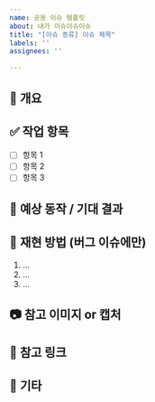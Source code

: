 ```yaml
---
name: 공용 이슈 템플릿
about: 내가 이슈이슈이슈
title: "[이슈 종류] 이슈 제목"
labels: ''
assignees: ''

---
```


## 📌 개요
<!-- 어떤 기능인지 또는 어떤 문제가 발생했는지 간단히 설명해주세요 -->

## ✅ 작업 항목
<!-- 체크리스트 형태로 작업 항목을 나열해주세요 -->
- [ ] 항목 1
- [ ] 항목 2
- [ ] 항목 3

## 🔄 예상 동작 / 기대 결과
<!-- 기능이라면 어떻게 동작해야 하는지, 버그라면 원래 기대한 동작이 무엇인지 작성해주세요 -->

## 🧪 재현 방법 (버그 이슈에만)
<!-- 어떻게 하면 버그가 재현되는지 구체적으로 작성해주세요 -->
1. ...
2. ...
3. ...

## 📷 참고 이미지 or 캡처
<!-- 가능하다면 UI 스크린샷, 에러 로그, 디자인 캡처 등을 첨부해주세요 -->

## 🔗 참고 링크
<!-- 관련 문서, 피그마 링크, API 명세서, 이슈 번호 등 -->

## 💬 기타
<!-- 특이사항, 유의할 점, 고려사항 등을 작성해주세요 -->

